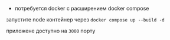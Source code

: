 
- потребуется docker с расширением docker compose

запустите node контейнер через `docker compose up --build -d`

приложене доступно на `3000` порту
